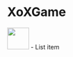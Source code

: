  # XoXGame
<img src="https://raw.githubusercontent.com/FortAwesome/Font-Awesome/6.x/svgs/solid/crown.svg" width="50" height="50">
- List item

